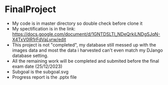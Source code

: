 # FinalProject
- My code is in master directory so double check before clone it 
- My spectification is in the link: https://docs.google.com/document/d/1GNTDSLTl_NDeQrkiLNDgSJqN-X4TxV0lR1rFdVaLyrw/edit
- This project is not "completed", my database still messed up with the images data and most the data i harvested can't even match my DJango database setting.
- All the remaining work will be completed and submited before the final exam date (25/12/2023)
- Subgoal is the subgoal.svg
- Progress report is the .pptx file
